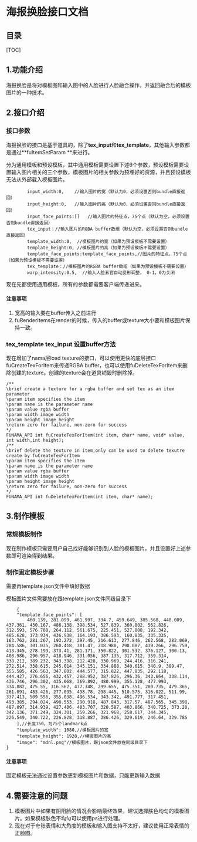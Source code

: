 # 海报换脸接口文档

## 目录

[TOC]

## 1.功能介绍

海报换脸是将对模板图和输入图中的人脸进行人脸融合操作，并返回融合后的模板图片的一种技术。

## 2.接口介绍

### 接口参数

海报换脸的接口是基于道具的，除了**tex_input**和**tex_template**，其他输入参数都是通过**fuItemSetParam
**来进行。

分为通用模板和预设模板，其中通用模板需要设置下述6个参数，预设模板需要设置输入图片相关的三个参数，模板图片的相关参数为预埋好的资源，并且预设模板无法从外部载入模板图片。

```
		input_width:0,    //输入图片的宽（默认为0，必须设置否则bundle直接返回）
		input_height:0,   //输入图片的高（默认为0，必须设置否则bundle直接返回）
		input_face_points:[]   //输入图片的特征点，75个点（默认为空，必须设置否则bundle直接返回）
		tex_input：//输入图片的RGBA buffer数组（默认为空，必须设置否则bundle直接返回）
		template_width:0,  //模板图片的宽（如果为预设模板不需要设置）
		template_height:0, //模板图片的高（如果为预设模板不需要设置）
		template_face_points:template_face_points,//图片的特征点，75个点（如果为预设模板不需要设置）
		tex_template：//模板图片的RGBA buffer数组（如果为预设模板不需要设置）
		warp_intensity:0.5,  //输入人脸五官自动变形调整， 0-1，0为关闭
```

现在先都使用通用模板，所有的参数都需要客户端传递进来。

#### 注意事项

1. 宽高的输入要在buffer传入之前进行
2. fuRenderItems在render的时候，传入的buffer或texture大小要和模板图片保持一致。

### tex_template tex_input 设置buffer方法

现在增加了nama层load texture的接口，可以使用更快的底层接口fuCreateTexForItem来传递RGBA
buffer，也可以使用fuDeleteTexForItem来删除创建的texture。创建的texture会在道具销毁时删除掉。

```
/**
\brief create a texture for a rgba buffer and set tex as an item parameter
\param item specifies the item
\param name is the parameter name
\param value rgba buffer
\param width image width
\param height image height
\return zero for failure, non-zero for success
*/
FUNAMA_API int fuCreateTexForItem(int item, char* name, void* value, int width,int height);
/**
\brief delete the texture in item,only can be used to delete texutre create by fuCreateTexForItem
\param item specifies the item
\param name is the parameter name
\param value rgba buffer
\param width image width
\param height image height
\return zero for failure, non-zero for success
*/
FUNAMA_API int fuDeleteTexForItem(int item, char* name);
```

## 3.制作模板

### 常规模板制作

现在制作模板只需要用户自己找好能够识别到人脸的模板图片，并且设置好上述参数即可渲染得到结果。

### 制作固定模板步骤

需要再template.json文件中填好数据

模板图片文件需要放在跟template.json文件同级目录下

```
	{
	"template_face_points": [
		460.139, 281.099, 461.997, 334.7, 459.649, 385.568, 448.089, 437.361, 430.167, 486.138, 398.534, 527.839, 360.802, 562.826, 312.593, 576.788, 264.112, 561.675, 225.451, 527.808, 192.342, 485.628, 173.934, 436.938, 164.193, 386.593, 160.835, 335.335, 163.762, 281.267, 193.272, 297.45, 216.613, 277.846, 262.568, 282.069, 284.586, 301.035, 260.418, 301.47, 218.988, 298.087, 439.266, 296.759, 413.345, 278.199, 373.41, 281.171, 350.822, 301.532, 376.127, 300.13, 408.986, 296.957, 418.946, 331.056, 387.135, 317.712, 359.314, 338.212, 389.232, 343.398, 212.428, 330.969, 244.416, 316.241, 272.514, 338.615, 245.014, 345.151, 334.888, 340.615, 340.9, 389.47, 355.585, 426.563, 347.802, 444.577, 315.822, 447.835, 292.118, 444.427, 276.656, 432.457, 288.952, 387.826, 296.36, 343.664, 338.114, 436.746, 296.302, 435.068, 369.892, 480.999, 355.128, 477.993, 334.882, 475.55, 316.562, 477.348, 299.655, 475.351, 280.735, 479.365, 261.091, 483.426, 277.095, 498.78, 298.445, 510.575, 316.022, 511.99, 337.413, 509.556, 355.038, 496.534, 343.342, 491.777, 317.451, 493.385, 294.024, 490.553, 290.918, 487.843, 317.57, 487.565, 345.398, 487.097, 314.939, 427.406, 403.707, 320.587, 403.866, 340.725, 373.28, 342.136, 371.249, 324.301, 259.266, 321.968, 258.617, 344.345, 226.549, 340.722, 226.828, 318.887, 386.426, 329.619, 246.64, 329.785
	],//长度150，为75个landmark点
	"template_width": 1080,//模板图片的宽
	"template_height": 1920,//模板图片的高
	"image": "mdnl.png"//模板图片，跟json文件放在同级目录下
}
```

#### 注意事项

固定模板无法通过设置参数更新模板图片和数据，只能更新输入数据

## 4.需要注意的问题

1. 模板图片中如果有阴阳脸的情况会影响最终效果，建议选择肤色均匀的模板图片。如果模板肤色不均匀可以使用ps进行处理。
2. 现在对于夸张表情和大角度的模板和输入图支持不太好，建议使用正常表情的正脸图。





